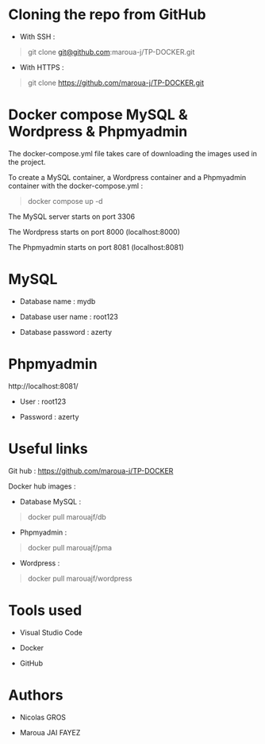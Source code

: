 # Cloning the repo from GitHub

- With SSH :
> git clone git@github.com:maroua-j/TP-DOCKER.git

- With HTTPS :
> git clone https://github.com/maroua-j/TP-DOCKER.git

# Docker compose MySQL & Wordpress & Phpmyadmin

The docker-compose.yml file takes care of downloading the images used in the project.

To create a MySQL container, a Wordpress container and a Phpmyadmin container with the docker-compose.yml :

> docker compose up -d

The MySQL server starts on port 3306

The Wordpress starts on port 8000 (localhost:8000)

The Phpmyadmin starts on port 8081 (localhost:8081)

# MySQL

- Database name : mydb

- Database user name : root123

- Database password : azerty

# Phpmyadmin

http://localhost:8081/

- User : root123

- Password : azerty

# Useful links

Git hub : https://github.com/maroua-j/TP-DOCKER

Docker hub images :

- Database MySQL : 
> docker pull marouajf/db

- Phpmyadmin : 
> docker pull marouajf/pma

- Wordpress : 
> docker pull marouajf/wordpress

# Tools used 

- Visual Studio Code

- Docker

- GitHub

# Authors

- Nicolas GROS

- Maroua JAI FAYEZ

